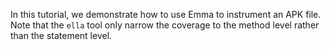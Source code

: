 In this tutorial, we demonstrate how to use Emma to instrument an APK file.
Note that the `ella` tool only narrow the coverage to the method level rather than the statement level.

